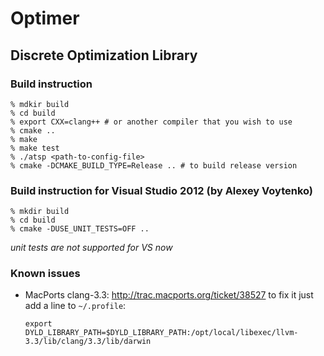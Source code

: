 # Optimer
## Discrete Optimization Library

### Build instruction

```
% mdkir build
% cd build
% export CXX=clang++ # or another compiler that you wish to use
% cmake ..
% make
% make test
% ./atsp <path-to-config-file>
% cmake -DCMAKE_BUILD_TYPE=Release .. # to build release version
```

### Build instruction for Visual Studio 2012 (by Alexey Voytenko)

```
% mkdir build
% cd build
% cmake -DUSE_UNIT_TESTS=OFF ..
```

*unit tests are not supported for VS now*

### Known issues 

* MacPorts clang-3.3: http://trac.macports.org/ticket/38527
to fix it just add a line to `~/.profile`:
  
  `export DYLD_LIBRARY_PATH=$DYLD_LIBRARY_PATH:/opt/local/libexec/llvm-3.3/lib/clang/3.3/lib/darwin`
